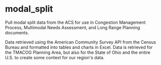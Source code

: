 # modal_split
Pull modal split data from the ACS for use in Congestion Management Process, Multimodal Needs Assessment, and Long Range Planning documents.

Data retrieved using the American Community Survey API from the Census Bureau and formatted into tables and charts in Excel. Data is retrieved for the TMACOG Planning Area, but also for the State of Ohio and the entire U.S. to create some context for our region's data.
